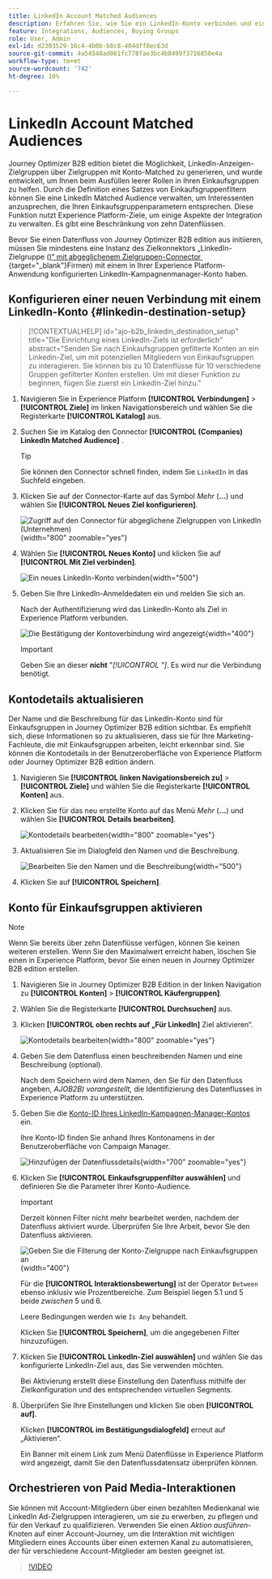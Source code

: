 ```yaml
---
title: LinkedIn Account Matched Audiences
description: Erfahren Sie, wie Sie ein LinkedIn-Konto verbinden und einen Datenfluss für Einkaufsgruppen aktivieren.
feature: Integrations, Audiences, Buying Groups
role: User, Admin
exl-id: d2303529-16c4-4b0b-b8c8-404dff8ec63d
source-git-commit: 4a54548ad061fc778fae3bc4b8499f3716850e4a
workflow-type: tm+mt
source-wordcount: '742'
ht-degree: 16%

---
```


# LinkedIn Account Matched Audiences

Journey Optimizer B2B edition bietet die Möglichkeit, LinkedIn-Anzeigen-Zielgruppen über Zielgruppen mit Konto-Matched zu generieren, und wurde entwickelt, um Ihnen beim Ausfüllen leerer Rollen in Ihren Einkaufsgruppen zu helfen. Durch die Definition eines Satzes von Einkaufsgruppenfiltern können Sie eine LinkedIn Matched Audience verwalten, um Interessenten anzusprechen, die Ihren Einkaufsgruppenparametern entsprechen. Diese Funktion nutzt Experience Platform-Ziele, um einige Aspekte der Integration zu verwalten. Es gibt eine Beschränkung von zehn Datenflüssen.

Bevor Sie einen Datenfluss von Journey Optimizer B2B edition aus initiieren, müssen Sie mindestens eine Instanz des Zielkonnektors „LinkedIn-Zielgruppe ([)“ mit abgeglichenem Zielgruppen-Connector &#x200B;](https://experienceleague.adobe.com/de/docs/experience-platform/destinations/catalog/social/linkedin#connect){target="_blank"}Firmen) mit einem in Ihrer Experience Platform-Anwendung konfigurierten LinkedIn-Kampagnenmanager-Konto haben.

## Konfigurieren einer neuen Verbindung mit einem LinkedIn-Konto {#linkedin-destination-setup}

>[!CONTEXTUALHELP]
>id="ajo-b2b_linkedin_destination_setup"
>title="Die Einrichtung eines LinkedIn-Ziels ist erforderlich"
>abstract="Senden Sie nach Einkaufsgruppen gefilterte Konten an ein Linkedin-Ziel, um mit potenziellen Mitgliedern von Einkaufsgruppen zu interagieren. Sie können bis zu 10 Datenflüsse für 10 verschiedene Gruppen gefilterter Konten erstellen. Um mit dieser Funktion zu beginnen, fügen Sie zuerst ein LinkedIn-Ziel hinzu."

1. Navigieren Sie in Experience Platform **[!UICONTROL Verbindungen]** > **[!UICONTROL Ziele]** im linken Navigationsbereich und wählen Sie die Registerkarte **[!UICONTROL Katalog]** aus.

1. Suchen Sie im Katalog den Connector **[!UICONTROL (Companies) LinkedIn Matched Audience]** .

   >[!TIP]
   >
   >Sie können den Connector schnell finden, indem Sie `LinkedIn` in das Suchfeld eingeben.

1. Klicken Sie auf der Connector-Karte auf das Symbol _Mehr_ (**…**) und wählen Sie **[!UICONTROL Neues Ziel konfigurieren]**.

   ![Zugriff auf den Connector für abgeglichene Zielgruppen von LinkedIn (Unternehmen)](./assets/aep-destinations-catalog-linkedin.png){width="800" zoomable="yes"}

1. Wählen Sie **[!UICONTROL Neues Konto]** und klicken Sie auf **[!UICONTROL Mit Ziel verbinden]**.

   ![Ein neues LinkedIn-Konto verbinden](./assets/aep-destinations-catalog-linkedin-new-account.png){width="500"}

1. Geben Sie Ihre LinkedIn-Anmeldedaten ein und melden Sie sich an.

   Nach der Authentifizierung wird das LinkedIn-Konto als Ziel in Experience Platform verbunden.

   ![Die Bestätigung der Kontoverbindung wird angezeigt](./assets/aep-destinations-catalog-linkedin-connected.png){width="400"}

   >[!IMPORTANT]
   >
   >Geben Sie an dieser **nicht** &quot;_[!UICONTROL &quot;]_. Es wird nur die Verbindung benötigt.

## Kontodetails aktualisieren

Der Name und die Beschreibung für das LinkedIn-Konto sind für Einkaufsgruppen in Journey Optimizer B2B edition sichtbar. Es empfiehlt sich, diese Informationen so zu aktualisieren, dass sie für Ihre Marketing-Fachleute, die mit Einkaufsgruppen arbeiten, leicht erkennbar sind. Sie können die Kontodetails in der Benutzeroberfläche von Experience Platform oder Journey Optimizer B2B edition ändern.

1. Navigieren Sie **[!UICONTROL linken Navigationsbereich zu]** > **[!UICONTROL Ziele]** und wählen Sie die Registerkarte **[!UICONTROL Konten]** aus.

1. Klicken Sie für das neu erstellte Konto auf das Menü _Mehr_ (**…**) und wählen Sie **[!UICONTROL Details bearbeiten]**.

   ![Kontodetails bearbeiten](./assets/aep-destinations-accounts-edit-details.png){width="800" zoomable="yes"}

1. Aktualisieren Sie im Dialogfeld den Namen und die Beschreibung.

   ![Bearbeiten Sie den Namen und die Beschreibung](./assets/destinations-linkedin-account-edit-details-dialog.png){width="500"}

1. Klicken Sie auf **[!UICONTROL Speichern]**.

## Konto für Einkaufsgruppen aktivieren

>[!NOTE]
>
>Wenn Sie bereits über zehn Datenflüsse verfügen, können Sie keinen weiteren erstellen. Wenn Sie den Maximalwert erreicht haben, löschen Sie einen in Experience Platform, bevor Sie einen neuen in Journey Optimizer B2B edition erstellen.

1. Navigieren Sie in Journey Optimizer B2B Edition in der linken Navigation zu **[!UICONTROL Konten]** > **[!UICONTROL Käufergruppen]**.

1. Wählen Sie die Registerkarte **[!UICONTROL Durchsuchen]** aus.

1. Klicken **[!UICONTROL oben rechts auf „Für LinkedIn]** Ziel aktivieren“.

   ![Kontodetails bearbeiten](./assets/activate-linkedin-destination.png){width="800" zoomable="yes"}

1. Geben Sie dem Datenfluss einen beschreibenden Namen und eine Beschreibung (optional).

   Nach dem Speichern wird dem Namen, den Sie für den Datenfluss angeben, _AJOB2B) vorangestellt,_ die Identifizierung des Datenflusses in Experience Platform zu unterstützen.

1. Geben Sie die [Konto-ID Ihres LinkedIn-Kampagnen-Manager-Kontos](https://www.linkedin.com/help/lms/answer/a424270) ein.

   Ihre Konto-ID finden Sie anhand Ihres Kontonamens in der Benutzeroberfläche von Campaign Manager.

   ![Hinzufügen der Datenflussdetails](./assets/destinations-linkedin-activate-details.png){width="700" zoomable="yes"}

1. Klicken Sie **[!UICONTROL Einkaufsgruppenfilter auswählen]** und definieren Sie die Parameter Ihrer Konto-Audience.

   >[!IMPORTANT]
   >
   >Derzeit können Filter nicht mehr bearbeitet werden, nachdem der Datenfluss aktiviert wurde. Überprüfen Sie Ihre Arbeit, bevor Sie den Datenfluss aktivieren.

   ![Geben Sie die Filterung der Konto-Zielgruppe nach Einkaufsgruppen an](./assets/destinations-linkedin-activate-buying-group-filters.png){width="400"}

   Für die **[!UICONTROL Interaktionsbewertung]** ist der Operator `Between` ebenso inklusiv wie Prozentbereiche. Zum Beispiel liegen 5.1 und 5 beide _zwischen_ 5 und 6.

   Leere Bedingungen werden wie `Is Any` behandelt.

   Klicken Sie **[!UICONTROL Speichern]**, um die angegebenen Filter hinzuzufügen.

1. Klicken Sie **[!UICONTROL LinkedIn-Ziel auswählen]** und wählen Sie das konfigurierte LinkedIn-Ziel aus, das Sie verwenden möchten.

   Bei Aktivierung erstellt diese Einstellung den Datenfluss mithilfe der Zielkonfiguration und des entsprechenden virtuellen Segments.

1. Überprüfen Sie Ihre Einstellungen und klicken Sie oben **[!UICONTROL auf]**.

   Klicken **[!UICONTROL im Bestätigungsdialogfeld]** erneut auf „Aktivieren“.

   Ein Banner mit einem Link zum Menü Datenflüsse in Experience Platform wird angezeigt, damit Sie den Datenflussdatensatz überprüfen können.

## Orchestrieren von Paid Media-Interaktionen

Sie können mit Account-Mitgliedern über einen bezahlten Medienkanal wie LinkedIn Ad-Zielgruppen interagieren, um sie zu erwerben, zu pflegen und für den Verkauf zu qualifizieren. Verwenden Sie einen _Aktion ausführen_-Knoten auf einer Account-Journey, um die Interaktion mit wichtigen Mitgliedern eines Accounts über einen externen Kanal zu automatisieren, der für verschiedene Account-Mitglieder am besten geeignet ist.

>[!VIDEO](https://video.tv.adobe.com/v/3448681/?learn=on&captions=ger)